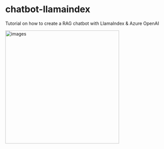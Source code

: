 # chatbot-llamaindex
Tutorial on how to create a RAG chatbot with LlamaIndex &amp; Azure OpenAI

<img width="357" alt="images" src="https://github.com/tarynduong/chatbot-llamaindex/assets/85856280/0b1bac58-4e66-47f6-8c0f-c9f6dd200966">

